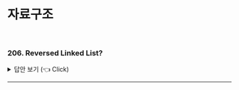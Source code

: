 # 자료구조
<br>

### 206. Reversed Linked List?

<details>
   <summary> 답안 보기 (👈 Click)</summary>
<br />
[참고: 더 개발자, 인터뷰 가이드] 

  1. Iteration 
+ ```
  class Solution {
    public ListNode reverseList(ListNode head) {
        
        ListNode res = null;

        while(head != null){
            ListNode tmp = new ListNode(head.val);
            tmp.next = res;
            res = tmp;
            head = head.next;
        }

        return res; 
    }
  }
   
  ```
   
  2. Recursive
   
</details>

-----------------------
